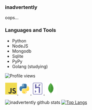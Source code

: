    ### inadvertently
   oops...

   ### Languages and Tools
 - Python <br /> 
 - NodeJS <br />
 - Mongodb <br />
 - Sqlite <br />
 - PyPy <br />
 - Golang (studying) <br />
 
 ![Profile views](https://komarev.com/ghpvc/?username=inadvertently)
 
<p align="left"> <a href=""ss" target="_blank"> <img src="https://raw.githubusercontent.com/devicons/devicon/c5378d6c2510ffa0b3e4475af95618a8048d6cf1/icons/javascript/javascript-original.svg" alt="javascript" width="40" height="40"/> </a> <a  width="40" height="40"/> </a> <a href="https://www.python.org" target="_blank"> <img src="https://raw.githubusercontent.com/devicons/devicon/c5378d6c2510ffa0b3e4475af95618a8048d6cf1/icons/python/python-original.svg" alt="python" width="40" height="40"/> 
<a href=""https://dashboard.heroku.com/apps" target="_blank"> <img src="https://raw.githubusercontent.com/devicons/devicon/ac557d6ff33ff370a5db99f97aeab35ea5c67fbd/icons/heroku/heroku-original.svg" alt="heroku" width="40" height="40"/> </a>
<a href=""https://www.mongodb.com/" target="_blank"> <img src="https://raw.githubusercontent.com/devicons/devicon/ac557d6ff33ff370a5db99f97aeab35ea5c67fbd/icons/mongodb/mongodb-original.svg" alt="mongodb" width="40" height="40"/> </a>
 
![inadvertently github stats](https://github-readme-stats.vercel.app/api?username=inadvertently&theme=midnight-purple&show_icons)
[![Top Langs](https://github-readme-stats.vercel.app/api/top-langs/?username=inadvertently)](https://github.com/inadvertently/github-readme-stats)
